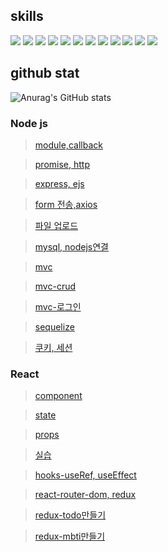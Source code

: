 ## skills
<img src="https://img.shields.io/badge/HTML-E34F26?style=flat&logo=HTML5&logoColor=white"> <img src="https://img.shields.io/badge/CSS-1572B6?style=flat&logo=CSS3&logoColor=white"> <img src="https://img.shields.io/badge/JavaScript-F7DF1E?style=flat&logo=JavaScript&logoColor=white"> <img src="https://img.shields.io/badge/Node.js-339933?style=flat&logo=Node.js&logoColor=white"> <img src="https://img.shields.io/badge/jQuery-0769AD?style=flat&logo=jQuery&logoColor=white"> <img src="https://img.shields.io/badge/Bootstrap-7952B3?style=flat&logo=Bootstrap&logoColor=white"> <img src="https://img.shields.io/badge/React-61DAFB?style=flat&logo=React&logoColor=white"> <img src="https://img.shields.io/badge/Redux-764ABC?style=flat&logo=Redux&logoColor=white"> <img src="https://img.shields.io/badge/MySQL-4479A1?style=flat&logo=MySQL&logoColor=white"> <img src="https://img.shields.io/badge/Spring-6DB33F?style=flat&logo=Spring&logoColor=white"> <img src="https://img.shields.io/badge/Spring Boot-6DB33F?style=flat&logo=Spring Boot&logoColor=white"> <img src="https://img.shields.io/badge/Amazon AWS-232F3E?style=flat&logo=Amazon AWS&logoColor=white"> 

## github stat
![Anurag's GitHub stats](https://github-readme-stats.vercel.app/api?username=GSIII&show_icons=true&theme=radical)

### Node js
> [module,callback](https://github.com/GSIII/SeSAC_1YS_Web/tree/main/Nodejs/221117)

> [promise, http](https://github.com/GSIII/SeSAC_1YS_Web/tree/main/Nodejs/221119)

> [express, ejs](https://github.com/GSIII/SeSAC_1YS_Web/tree/main/Nodejs/221122)

> [form 전송,axios](https://github.com/GSIII/SeSAC_1YS_Web/tree/main/Nodejs/221124)

> [파일 업로드](https://github.com/GSIII/SeSAC_1YS_Web/tree/main/Nodejs/221126)

> [mysql, nodejs연결](https://github.com/GSIII/SeSAC_1YS_Web/tree/main/Nodejs/221129)

> [mvc](https://github.com/GSIII/SeSAC_1YS_Web/tree/main/Nodejs/221201)

> [mvc-crud](https://github.com/GSIII/SeSAC_1YS_Web/tree/main/Nodejs/221201_mysql)

> [mvc-로그인](https://github.com/GSIII/SeSAC_1YS_Web/tree/main/Nodejs/221203_crud)

> [sequelize](https://github.com/GSIII/SeSAC_1YS_Web/tree/main/Nodejs/221206)

> [쿠키, 세션](https://github.com/GSIII/SeSAC_1YS_Web/tree/main/Nodejs/221208_cookie)

### React
> [component](https://github.com/GSIII/SeSAC_1YS_Web/tree/main/React/230103)

> [state](https://github.com/GSIII/SeSAC_1YS_Web/tree/main/React/230105/my-app)

> [props](https://github.com/GSIII/SeSAC_1YS_Web/tree/main/React/230107)

> [실습](https://github.com/GSIII/SeSAC_1YS_Web/tree/main/React/230110)

> [hooks-useRef, useEffect](https://github.com/GSIII/SeSAC_1YS_Web/tree/main/React/230112)

> [react-router-dom, redux](https://github.com/GSIII/SeSAC_1YS_Web/tree/main/React/230117)

> [redux-todo만들기](https://github.com/GSIII/SeSAC_1YS_Web/tree/main/React/todo-app)

> [redux-mbti만들기](https://github.com/GSIII/SeSAC_1YS_Web/tree/main/React/mbti-app)
